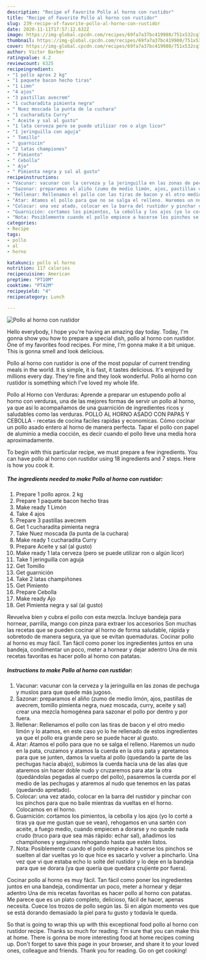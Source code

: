 ```yaml
---
description: "Recipe of Favorite Pollo al horno con rustidor"
title: "Recipe of Favorite Pollo al horno con rustidor"
slug: 239-recipe-of-favorite-pollo-al-horno-con-rustidor
date: 2020-11-11T17:57:12.632Z
image: https://img-global.cpcdn.com/recipes/69fa7a37bc419980/751x532cq70/pollo-al-horno-con-rustidor-foto-principal.jpg
thumbnail: https://img-global.cpcdn.com/recipes/69fa7a37bc419980/751x532cq70/pollo-al-horno-con-rustidor-foto-principal.jpg
cover: https://img-global.cpcdn.com/recipes/69fa7a37bc419980/751x532cq70/pollo-al-horno-con-rustidor-foto-principal.jpg
author: Victor Barber
ratingvalue: 4.2
reviewcount: 6325
recipeingredient:
- "1 pollo aprox 2 kg"
- "1 paquete bacon hecho tiras"
- "1 Limn"
- "4 ajos"
- "3 pastillas avecrem"
- "1 cucharadita pimienta negra"
- " Nuez moscada la punta de la cuchara"
- "1 cucharadita Curry"
- " Aceite y sal al gusto"
- "1 lata cerveza pero se puede utilizar ron o algn licor"
- "1 jeringuilla con aguja"
- " Tomillo"
- " guarnicin"
- "2 latas championes"
- " Pimiento"
- " Cebolla"
- " Ajo"
- " Pimienta negra y sal al gusto"
recipeinstructions:
- "Vacunar: vacunar con la cerveza y la jeringuilla en las zonas de pechuga y muslos para que quede más jugoso."
- "Sazonar: preparamos el aliño (zumo de medio limón, ajos, pastillas de avecrem, tomillo pimienta negra, nuez moscada, curry, aceite y sal) crear una mezcla homogénea para sazonar el pollo por dentro y por fuera."
- "Rellenar: Rellenamos el pollo con las tiras de bacon y el otro medio limón y lo atamos, en este caso yo lo he rellenado de estos ingredientes ya que el pollo era grande pero se puede hacer al gusto."
- "Atar: Atamos el pollo para que no se salga el relleno. Haremos un nudo en la pata, cruzamos y atamos la cuerda en la otra pata y apretamos para que se junten, damos la vuelta al pollo (quedando la parte de las pechugas hacia abajo), subimos la cuerda hacia una de las alas que ataremos sin hacer doble nudo y cruzaremos para atar la otra (quedándolas pegadas al cuerpo del pollo), pasaremos la cuerda por el medio de las pechugas y ataremos al nudo que tenemos en las patas (quedando apretado)."
- "Colocar: una vez atado, colocar en la barra del rustidor y pinchar con los pinchos para que no baile mientras da vueltas en el horno. Colocamos en el horno."
- "Guarnición: cortamos los pimientos, la cebolla y los ajos (yo lo corté a tiras ya que me gustan que se vean), rehogamos en una sartén con aceite, a fuego medio, cuando empiecen a dorarse y no quede nada crudo (truco para que sea más rápido: echar sal), añadimos los champiñones y seguimos rehogando hasta que estén listos."
- "Nota: Posiblemente cuando el pollo empiece a hacerse los pinchos se suelten al dar vueltas yo lo que hice es sacarlo y volver a pincharlo. Una vez que vi que estaba echo lo solté del rustidor y lo deje en la bandeja para que se dorara (ya que quería que quedara crujiente por fuera)."
categories:
- Recipe
tags:
- pollo
- al
- horno

katakunci: pollo al horno 
nutrition: 117 calories
recipecuisine: American
preptime: "PT10M"
cooktime: "PT42M"
recipeyield: "4"
recipecategory: Lunch

---
```



![Pollo al horno con rustidor](https://img-global.cpcdn.com/recipes/69fa7a37bc419980/751x532cq70/pollo-al-horno-con-rustidor-foto-principal.jpg)

Hello everybody, I hope you're having an amazing day today. Today, I'm gonna show you how to prepare a special dish, pollo al horno con rustidor. One of my favorites food recipes. For mine, I'm gonna make it a bit unique. This is gonna smell and look delicious.

Pollo al horno con rustidor is one of the most popular of current trending meals in the world. It is simple, it is fast, it tastes delicious. It's enjoyed by millions every day. They're fine and they look wonderful. Pollo al horno con rustidor is something which I've loved my whole life.

Pollo al Horno con Verduras: Aprende a preparar un estupendo pollo al horno con verduras, una de las mejores formas de servir un pollo al horno, ya que así lo acompañamos de una guarnición de ingredientes ricos y saludables como las verduras. POLLO AL HORNO ASADO CON PAPAS Y CEBOLLA - recetas de cocina faciles rapidas y economicas. Cómo cocinar un pollo asado entero al horno de manera perfecta. Tapar el pollo con papel de aluminio a media cocción, es decir cuando el pollo lleve una media hora aproximadamente.


To begin with this particular recipe, we must prepare a few ingredients. You can have pollo al horno con rustidor using 18 ingredients and 7 steps. Here is how you cook it.

<!--inarticleads1-->

##### The ingredients needed to make Pollo al horno con rustidor:

1. Prepare 1 pollo aprox. 2 kg
1. Prepare 1 paquete bacon hecho tiras
1. Make ready 1 Limón
1. Take 4 ajos
1. Prepare 3 pastillas avecrem
1. Get 1 cucharadita pimienta negra
1. Take  Nuez moscada (la punta de la cuchara)
1. Make ready 1 cucharadita Curry
1. Prepare  Aceite y sal (al gusto)
1. Make ready 1 lata cerveza (pero se puede utilizar ron o algún licor)
1. Take 1 jeringuilla con aguja
1. Get  Tomillo
1. Get  guarnición
1. Take 2 latas champiñones
1. Get  Pimiento
1. Prepare  Cebolla
1. Make ready  Ajo
1. Get  Pimienta negra y sal (al gusto)


Revuelva bien y cubra el pollo con esta mezcla. Incluye bandeja para hornear, parrilla, mango con pinza para extraer los accesorios Son muchas las recetas que se pueden cocinar al horno de forma saludable, rápida y sobretodo de manera segura, ya que se evitan quemaduras. Cocinar pollo al horno es muy fácil. Tan fácil como poner los ingredientes juntos en una bandeja, condimentar un poco, meter a hornear y dejar adentro Una de mis recetas favoritas es hacer pollo al horno con patatas. 

<!--inarticleads2-->

##### Instructions to make Pollo al horno con rustidor:

1. Vacunar: vacunar con la cerveza y la jeringuilla en las zonas de pechuga y muslos para que quede más jugoso.
1. Sazonar: preparamos el aliño (zumo de medio limón, ajos, pastillas de avecrem, tomillo pimienta negra, nuez moscada, curry, aceite y sal) crear una mezcla homogénea para sazonar el pollo por dentro y por fuera.
1. Rellenar: Rellenamos el pollo con las tiras de bacon y el otro medio limón y lo atamos, en este caso yo lo he rellenado de estos ingredientes ya que el pollo era grande pero se puede hacer al gusto.
1. Atar: Atamos el pollo para que no se salga el relleno. Haremos un nudo en la pata, cruzamos y atamos la cuerda en la otra pata y apretamos para que se junten, damos la vuelta al pollo (quedando la parte de las pechugas hacia abajo), subimos la cuerda hacia una de las alas que ataremos sin hacer doble nudo y cruzaremos para atar la otra (quedándolas pegadas al cuerpo del pollo), pasaremos la cuerda por el medio de las pechugas y ataremos al nudo que tenemos en las patas (quedando apretado).
1. Colocar: una vez atado, colocar en la barra del rustidor y pinchar con los pinchos para que no baile mientras da vueltas en el horno. Colocamos en el horno.
1. Guarnición: cortamos los pimientos, la cebolla y los ajos (yo lo corté a tiras ya que me gustan que se vean), rehogamos en una sartén con aceite, a fuego medio, cuando empiecen a dorarse y no quede nada crudo (truco para que sea más rápido: echar sal), añadimos los champiñones y seguimos rehogando hasta que estén listos.
1. Nota: Posiblemente cuando el pollo empiece a hacerse los pinchos se suelten al dar vueltas yo lo que hice es sacarlo y volver a pincharlo. Una vez que vi que estaba echo lo solté del rustidor y lo deje en la bandeja para que se dorara (ya que quería que quedara crujiente por fuera).


Cocinar pollo al horno es muy fácil. Tan fácil como poner los ingredientes juntos en una bandeja, condimentar un poco, meter a hornear y dejar adentro Una de mis recetas favoritas es hacer pollo al horno con patatas. Me parece que es un plato completo, delicioso, fácil de hacer, apenas necesita. Cuece los trozos de pollo según las. Si en algún momento ves que se está dorando demasiado la piel para tu gusto y todavía le queda. 

So that is going to wrap this up with this exceptional food pollo al horno con rustidor recipe. Thanks so much for reading. I'm sure that you can make this at home. There is gonna be more interesting food at home recipes coming up. Don't forget to save this page in your browser, and share it to your loved ones, colleague and friends. Thank you for reading. Go on get cooking!
